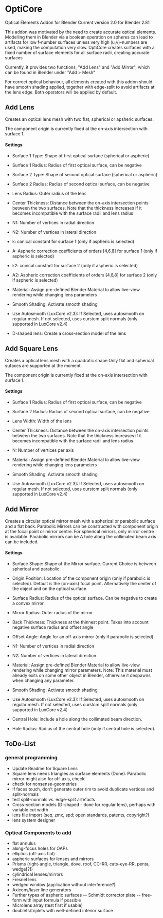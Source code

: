 # OptiCore
Optical Elements Addon for Blender
Current version 2.0 for Blender 2.81

This addon was motivated by the need to create accurate optical elements. Modelling them in Blender via a boolean operation on spheres can lead to artifacts for low f-number surfaces unless very high (u,v)-numbers are used, making the computation very slow.
OptiCore creates surfaces with a fixed number of surface elements for all surface radii, creating accurate surfaces

Currently, it provides two functions, "Add Lens" and "Add Mirror", which can be found in Blender under "Add > Mesh"

For correct optical behaviour, all elements created with this addon should have smooth shading applied, together with edge-split to avoid artifacts at the lens edge. Both operators will be applied by default.

## Add Lens

Creates an optical lens mesh with two flat, spherical or apsheric surfaces.

The component origin is currently fixed at the on-axis intersection with surface 1.

#### Settings

- Surface 1 Type: Shape of first optical surface (spherical or aspheric)

- Surface 1 Radius: Radius of first optical surface, can be negative

- Surface 2 Type: Shape of second optical surface (spherical or aspheric)

- Surface 2 Radius: Radius of second optical surface, can be negative

- Lens Radius: Outer radius of the lens

- Center Thickness: Distance between the on-axis intersection points between the two surfaces. Note that the thickness increases if it becomes incompatible with the surface radii and lens radius

- N1: Number of vertices in radial direction

- N2: Number of vertices in lateral direction

- k: conical constant for surface 1 (only if aspheric is selected)

- A: Aspheric correction coefficients of orders [4,6,8] for surface 1 (only if aspheric is selected)

- k2: conical constant for surface 2 (only if aspheric is selected)

- A2: Aspheric correction coefficients of orders [4,6,8] for surface 2 (only if aspheric is selected)

- Material: Assign pre-defined Blender Material to allow live-view rendering while changing lens parameters

- Smooth Shading: Activate smooth shading

- Use Autosmooth (LuxCore v2.3): If Selected, uses autosmooth on regular mesh. If not selected, uses curstom split normals (only supported in LuxCore v2.4)

- D-shaped lens: Create a cross-section model of the lens

## Add Square Lens

Creates a optical lens mesh with a quadratic shape
Only flat and spherical sufaces are supported at the moment.

The component origin is currently fixed at the on-axis intersection with surface 1.

#### Settings

- Surface 1 Radius: Radius of first optical surface, can be negative

- Surface 2 Radius: Radius of second optical surface, can be negative

- Lens Width: Width of the lens

- Center Thickness: Distance between the on-axis intersection points between the two surfaces. Note that the thickness increases if it becomes incompatible with the surface radii and lens radius

- N: Number of vertices per axis

- Material: Assign pre-defined Blender Material to allow live-view rendering while changing lens parameters

- Smooth Shading: Activate smooth shading

- Use Autosmooth (LuxCore v2.3): If Selected, uses autosmooth on regular mesh. If not selected, uses curstom split normals (only supported in LuxCore v2.4)

## Add Mirror

Creates a circular optical mirror mesh with a spherical or parabolic surface and a flat back.
Parabolic Mirrors can be constructed with component origin at the focal point or mirror centre. For spherical mirrors, only mirror centre is available.
Parabolic mirrors can be 
A hole along the collimated beam axis can be included. 

#### Settings

- Surface Shape: Shape of the Mirror surface. Current Choice is between spherical and parabolic.

- Origin Position: Location of the component origin (only if parabolic is selected). Default is the (on-axis) focal point. Alternatively the center of the  object and on the optical surface.

- Surface Radius: Radius of the optical surface. Can be negative to create a convex mirror.

- Mirror Radius: Outer radius of the mirror

- Back Thickness: Thickness at the thinnest point. Takes into account negative surface radius and offset angle

- Offset Angle: Angle for an off-axis mirror (only if parabolic is selected).

- N1: Number of vertices in radial direction

- N2: Number of vertices in lateral direction

- Material: Assign pre-defined Blender Material to allow live-view rendering while changing mirror parameters. Note: This material must already exits on some other object in Blender, otherwise it despawns when changing any parameter.

- Smooth Shading: Activate smooth shading

- Use Autosmooth (LuxCore v2.3): If Selected, uses autosmooth on regular mesh. If not selected, uses curstom split normals (only supported in LuxCore v2.4)

- Central Hole: Include a hole along the collimated beam direction.

- Hole Radius: Radius of the central hole (only if central hole is selected).

## ToDo-List

### general programming
- Update Readme for Square Lens
- Square lens needs triangles as surface elements (Done). Parabolic mirror might also for off-axis, check!
- check for nonsense-geometries
- If faces touch, don't generate outer rim to avoid duplicate vertices and split-normals
- test split-normals vs. edge-split artefacts
- Cross-section models (D-shaped - done for regular lens), perhaps with variable cut width
- lens file import (seq, zmx, spd; open standards, patents, copyright?)
- lens system designer

### Optical Components to add
- flat annulus
- along-focus holes for OAPs
- elliptics (off-axis flat)
- aspheric surfaces for lenses and mirrors
- Prisms (right-angle, triangle, dove, roof, CC-RR, cats-eye-RR, penta, wedge[?])
- cylindrical lenses/mirrors
- Fresnel lens
- wedged window (application without interference?)
- Axicons/laser line generators
- Further types of aspheric surfaces
-- Schmidt corrector plate
-- free-form with input formula if possible
- Microlens array (test first if usable)
- doublets/triplets with well-defined interior surface